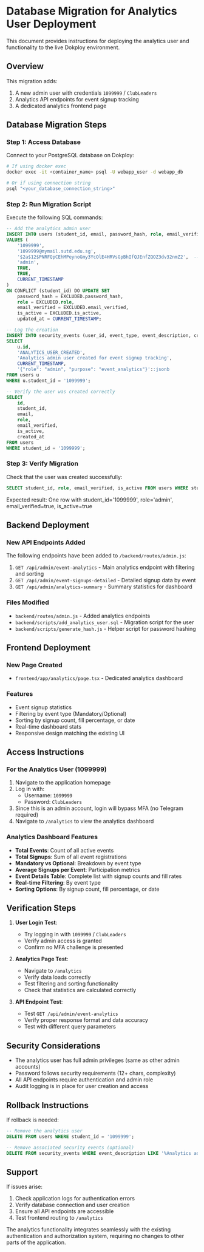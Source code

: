 # Database Migration for Analytics User Deployment

This document provides instructions for deploying the analytics user and functionality to the live Dokploy environment.

## Overview

This migration adds:
1. A new admin user with credentials `1099999` / `ClubLeaders`
2. Analytics API endpoints for event signup tracking
3. A dedicated analytics frontend page

## Database Migration Steps

### Step 1: Access Database
Connect to your PostgreSQL database on Dokploy:
```bash
# If using docker exec
docker exec -it <container_name> psql -U webapp_user -d webapp_db

# Or if using connection string
psql "<your_database_connection_string>"
```

### Step 2: Run Migration Script
Execute the following SQL commands:

```sql
-- Add the analytics admin user
INSERT INTO users (student_id, email, password_hash, role, email_verified, is_active, created_at) 
VALUES (
    '1099999',
    '1099999@mymail.sutd.edu.sg',
    '$2a$12$PNRFQpCEhMPeynoGmy3YcOlE4HRVsGpBhIfQJEnfZQOZ3dv32nmZ2',  -- bcrypt hash for 'ClubLeaders'
    'admin',
    TRUE,
    TRUE,
    CURRENT_TIMESTAMP
)
ON CONFLICT (student_id) DO UPDATE SET
    password_hash = EXCLUDED.password_hash,
    role = EXCLUDED.role,
    email_verified = EXCLUDED.email_verified,
    is_active = EXCLUDED.is_active,
    updated_at = CURRENT_TIMESTAMP;

-- Log the creation
INSERT INTO security_events (user_id, event_type, event_description, created_at, metadata)
SELECT 
    u.id,
    'ANALYTICS_USER_CREATED',
    'Analytics admin user created for event signup tracking',
    CURRENT_TIMESTAMP,
    '{"role": "admin", "purpose": "event_analytics"}'::jsonb
FROM users u
WHERE u.student_id = '1099999';

-- Verify the user was created correctly
SELECT 
    id, 
    student_id, 
    email, 
    role, 
    email_verified, 
    is_active,
    created_at
FROM users 
WHERE student_id = '1099999';
```

### Step 3: Verify Migration
Check that the user was created successfully:
```sql
SELECT student_id, role, email_verified, is_active FROM users WHERE student_id = '1099999';
```
Expected result: One row with student_id='1099999', role='admin', email_verified=true, is_active=true

## Backend Deployment

### New API Endpoints Added
The following endpoints have been added to `/backend/routes/admin.js`:

1. `GET /api/admin/event-analytics` - Main analytics endpoint with filtering and sorting
2. `GET /api/admin/event-signups-detailed` - Detailed signup data by event
3. `GET /api/admin/analytics-summary` - Summary statistics for dashboard

### Files Modified
- `backend/routes/admin.js` - Added analytics endpoints
- `backend/scripts/add_analytics_user.sql` - Migration script for the user
- `backend/scripts/generate_hash.js` - Helper script for password hashing

## Frontend Deployment

### New Page Created
- `frontend/app/analytics/page.tsx` - Dedicated analytics dashboard

### Features
- Event signup statistics
- Filtering by event type (Mandatory/Optional)
- Sorting by signup count, fill percentage, or date
- Real-time dashboard stats
- Responsive design matching the existing UI

## Access Instructions

### For the Analytics User (1099999)
1. Navigate to the application homepage
2. Log in with:
   - Username: `1099999`
   - Password: `ClubLeaders`
3. Since this is an admin account, login will bypass MFA (no Telegram required)
4. Navigate to `/analytics` to view the analytics dashboard

### Analytics Dashboard Features
- **Total Events**: Count of all active events
- **Total Signups**: Sum of all event registrations
- **Mandatory vs Optional**: Breakdown by event type
- **Average Signups per Event**: Participation metrics
- **Event Details Table**: Complete list with signup counts and fill rates
- **Real-time Filtering**: By event type
- **Sorting Options**: By signup count, fill percentage, or date

## Verification Steps

1. **User Login Test**:
   - Try logging in with `1099999` / `ClubLeaders`
   - Verify admin access is granted
   - Confirm no MFA challenge is presented

2. **Analytics Page Test**:
   - Navigate to `/analytics`
   - Verify data loads correctly
   - Test filtering and sorting functionality
   - Check that statistics are calculated correctly

3. **API Endpoint Test**:
   - Test `GET /api/admin/event-analytics` 
   - Verify proper response format and data accuracy
   - Test with different query parameters

## Security Considerations

- The analytics user has full admin privileges (same as other admin accounts)
- Password follows security requirements (12+ chars, complexity)
- All API endpoints require authentication and admin role
- Audit logging is in place for user creation and access

## Rollback Instructions

If rollback is needed:
```sql
-- Remove the analytics user
DELETE FROM users WHERE student_id = '1099999';

-- Remove associated security events (optional)
DELETE FROM security_events WHERE event_description LIKE '%Analytics admin user%';
```

## Support

If issues arise:
1. Check application logs for authentication errors
2. Verify database connection and user creation
3. Ensure all API endpoints are accessible
4. Test frontend routing to `/analytics`

The analytics functionality integrates seamlessly with the existing authentication and authorization system, requiring no changes to other parts of the application.